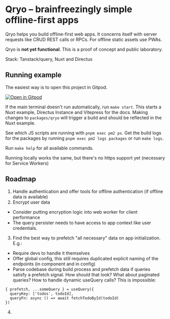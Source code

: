 # Qryo – brainfreezingly simple offline-first apps

Qryo helps you build offline-first web apps. It concerns itself with server requests like CRUD REST calls or RPCs. For offline static assets use PWAs.

Qryo is **not yet functional**. This is a proof of concept and public laboratory.

Stack: Tanstack/query, Nuxt and Directus

## Running example

The easiest way is to open this project in Gitpod.

[![Open in Gitpod](https://gitpod.io/button/open-in-gitpod.svg)](https://gitpod.io/#https://github.com/ctholho/qryo)

If the main terminal doesn't run automatically, run `make start`.
This starts a Nuxt example, Directus Instance and Vitepress for the docs.
Making changes to `packages/qryo` will trigger a build and should be reflected in the Nuxt example.

See which JS scripts are running with `pnpm exec pm2 ps`. Get the build logs for the packages by running `pnpm exec pm2 logs packages`
or run `make logs`.

Run `make help` for all available commands.

Running locally works the same, but there's no https support yet (necessary for Service Workers)

## Roadmap

1. Handle authentication and offer tools for offline authentication (if offline data is available)
2. Encrypt user data
  * Consider putting encryption logic into web worker for client performance
  * The query persister needs to have access to app context like user credentials.
3. Find the best way to prefetch "all necessary" data on app initialization. E.g.:
  * Require devs to handle it themselves
  * Offer global config, this still requires duplicated explicit naming of the endpoints (in component and in config)
  * Parse codebase during build process and prefetch data if queries satisfy a prefetch signal. How should that look? What about paginated queries? How to handle dynamic useQuery calls? This is impossible:
  ```
  { prefetch, ...someQuery } = useQuery({
    queryKey: ['todos', todoId],
    queryFn: async () => await fetchTodoById(todoId)
  })
  ```
4. 
